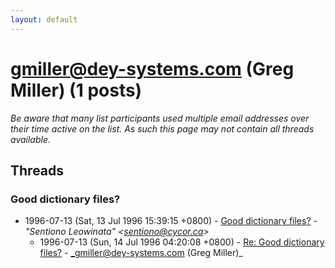 ```yaml
---
layout: default
---
```


# gmiller@dey-systems.com (Greg Miller) (1 posts)

_Be aware that many list participants used multiple email addresses over their time active on the list. As such this page may not contain all threads available._

## Threads

### Good dictionary files?
+ 1996-07-13 (Sat, 13 Jul 1996 15:39:15 +0800) - [Good dictionary files?](/archive/1996/07/9e3530b6c09476e8db2ee24a5f9989d019b4c375a31b5776608211ddd0d6c84f) - _"Sentiono Leowinata" \<sentiono@cycor.ca\>_
  + 1996-07-13 (Sun, 14 Jul 1996 04:20:08 +0800) - [Re: Good dictionary files?](/archive/1996/07/4f78f02fa2d6c843d838b825788e41c4e843c33480e8c3d443201915c0c32375) - _gmiller@dey-systems.com (Greg Miller)_

